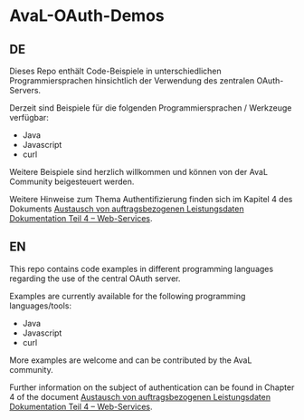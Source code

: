 # AvaL-OAuth-Demos
## DE
Dieses Repo enthält Code-Beispiele in unterschiedlichen Programmiersprachen hinsichtlich der Verwendung des zentralen OAuth-Servers.

Derzeit sind Beispiele für die folgenden Programmiersprachen / Werkzeuge verfügbar:
- Java
- Javascript
- curl

Weitere Beispiele sind herzlich willkommen und können von der AvaL Community beigesteuert werden.

Weitere Hinweise zum Thema Authentifizierung finden sich im Kapitel 4 des Dokuments [Austausch von auftragsbezogenen Leistungsdaten Dokumentation Teil 4 – Web-Services](https://www.avalstandard.de/files/content/downloads/teil4-webservices-objekte-funktionen/AvaL%20Standard%20Teil%204.3%20Webservice%20und%20Serverdienste%20Partnerverzeichnis%20und%20Authentifizierung%202022-03-09.pdf).

## EN
This repo contains code examples in different programming languages regarding the use of the central OAuth server.

Examples are currently available for the following programming languages/tools:
- Java
- Javascript
- curl

More examples are welcome and can be contributed by the AvaL community.

Further information on the subject of authentication can be found in Chapter 4 of the document  [Austausch von auftragsbezogenen Leistungsdaten Dokumentation Teil 4 – Web-Services](https://www.avalstandard.de/files/content/downloads/teil4-webservices-objekte-funktionen/AvaL%20Standard%20Teil%204.3%20Webservice%20und%20Serverdienste%20Partnerverzeichnis%20und%20Authentifizierung%202022-03-09.pdf).
